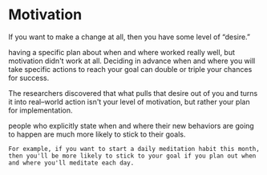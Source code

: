 # Motivation

If you want to make a change at all, then you have some level of “desire.”

having a specific plan about when and where worked really well, but motivation didn't work at all. Deciding in advance when and where you will take specific actions to reach your goal can double or triple your chances for success.

The researchers discovered that what pulls that desire out of you and turns it into real–world action isn't your level of motivation, but rather your plan for implementation.

people who explicitly state when and where their new behaviors are going to happen are much more likely to stick to their goals.

```text
For example, if you want to start a daily meditation habit this month, then you'll be more likely to stick to your goal if you plan out when and where you'll meditate each day.
```

